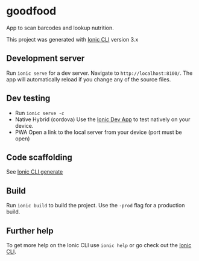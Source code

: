 # goodfood
App to scan barcodes and lookup nutrition.

This project was generated with [Ionic CLI](https://ionicframework.com/docs/cli/) version 3.x

## Development server

Run `ionic serve` for a dev server. Navigate to `http://localhost:8100/`. The app will automatically reload if you change any of the source files.

## Dev testing
* Run `ionic serve -c`
* Native Hybrid (cordova)
Use the [Ionic Dev App](https://ionicframework.com/docs/pro/devapp/) to test natively on your device.
* PWA
Open a link to the local server from your device (port must be open)

## Code scaffolding

See [Ionic CLI generate](https://ionicframework.com/docs/cli/generate/)

## Build

Run `ionic build` to build the project. Use the `-prod` flag for a production build.

## Further help

To get more help on the Ionic CLI use `ionic help` or go check out the [Ionic CLI](https://ionicframework.com/docs/cli/).

